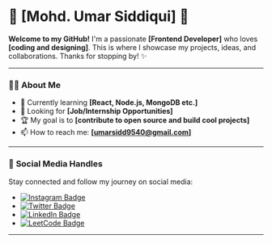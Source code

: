 # 🌟 **[Mohd. Umar Siddiqui]** 🌟

**Welcome to my GitHub!** I'm a passionate **[Frontend Developer]** who loves **[coding and designing]**. This is where I showcase my projects, ideas, and collaborations. Thanks for stopping by! ✨

---

### 👨‍💻 **About Me**

- 🌱 Currently learning **[React, Node.js, MongoDB etc.]**
- 💼 Looking for **[Job/Internship Opportunities]**
- 🏆 My goal is to **[contribute to open source and build cool projects]**
- 📫 How to reach me: **[umarsidd9540@gmail.com]**

---

### 📱 **Social Media Handles**

Stay connected and follow my journey on social media:

- [![Instagram Badge](https://img.shields.io/badge/Instagram-E4405F?style=for-the-badge&logo=instagram&logoColor=white)](https://www.instagram.com/umar._.siddiqui)
- [![Twitter Badge](https://img.shields.io/badge/Twitter-1DA1F2?style=for-the-badge&logo=twitter&logoColor=white)](https://twitter.com/Umar_Siddiqui25)
- [![LinkedIn Badge](https://img.shields.io/badge/LinkedIn-0077B5?style=for-the-badge&logo=linkedin&logoColor=white)](https://www.linkedin.com/in/mohd-umar-siddiqui-34012622b)
- [![LeetCode Badge](https://img.shields.io/badge/Facebook-1877F2?style=for-the-badge&logo=facebook&logoColor=white)](https://leetcode.com/u/u9540776786/)

---
